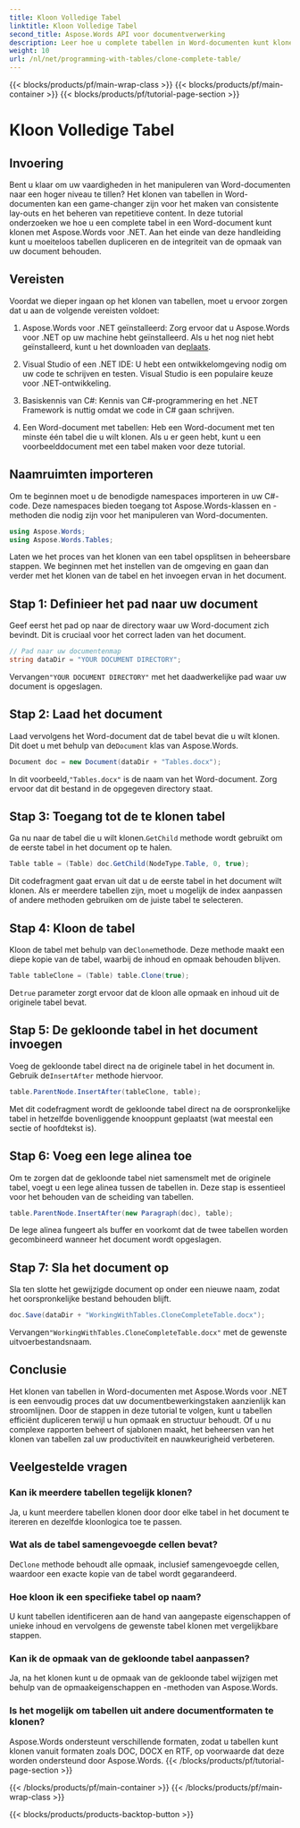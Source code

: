 ```yaml
---
title: Kloon Volledige Tabel
linktitle: Kloon Volledige Tabel
second_title: Aspose.Words API voor documentverwerking
description: Leer hoe u complete tabellen in Word-documenten kunt klonen met Aspose.Words voor .NET met deze gedetailleerde, stapsgewijze zelfstudie.
weight: 10
url: /nl/net/programming-with-tables/clone-complete-table/
---
```


{{< blocks/products/pf/main-wrap-class >}}
{{< blocks/products/pf/main-container >}}
{{< blocks/products/pf/tutorial-page-section >}}

# Kloon Volledige Tabel

## Invoering

Bent u klaar om uw vaardigheden in het manipuleren van Word-documenten naar een hoger niveau te tillen? Het klonen van tabellen in Word-documenten kan een game-changer zijn voor het maken van consistente lay-outs en het beheren van repetitieve content. In deze tutorial onderzoeken we hoe u een complete tabel in een Word-document kunt klonen met Aspose.Words voor .NET. Aan het einde van deze handleiding kunt u moeiteloos tabellen dupliceren en de integriteit van de opmaak van uw document behouden.

## Vereisten

Voordat we dieper ingaan op het klonen van tabellen, moet u ervoor zorgen dat u aan de volgende vereisten voldoet:

1. Aspose.Words voor .NET geïnstalleerd: Zorg ervoor dat u Aspose.Words voor .NET op uw machine hebt geïnstalleerd. Als u het nog niet hebt geïnstalleerd, kunt u het downloaden van de[plaats](https://releases.aspose.com/words/net/).

2. Visual Studio of een .NET IDE: U hebt een ontwikkelomgeving nodig om uw code te schrijven en testen. Visual Studio is een populaire keuze voor .NET-ontwikkeling.

3. Basiskennis van C#: Kennis van C#-programmering en het .NET Framework is nuttig omdat we code in C# gaan schrijven.

4. Een Word-document met tabellen: Heb een Word-document met ten minste één tabel die u wilt klonen. Als u er geen hebt, kunt u een voorbeelddocument met een tabel maken voor deze tutorial.

## Naamruimten importeren

Om te beginnen moet u de benodigde namespaces importeren in uw C#-code. Deze namespaces bieden toegang tot Aspose.Words-klassen en -methoden die nodig zijn voor het manipuleren van Word-documenten.

```csharp
using Aspose.Words;
using Aspose.Words.Tables;
```

Laten we het proces van het klonen van een tabel opsplitsen in beheersbare stappen. We beginnen met het instellen van de omgeving en gaan dan verder met het klonen van de tabel en het invoegen ervan in het document.

## Stap 1: Definieer het pad naar uw document

Geef eerst het pad op naar de directory waar uw Word-document zich bevindt. Dit is cruciaal voor het correct laden van het document.

```csharp
// Pad naar uw documentenmap
string dataDir = "YOUR DOCUMENT DIRECTORY";
```

 Vervangen`"YOUR DOCUMENT DIRECTORY"` met het daadwerkelijke pad waar uw document is opgeslagen.

## Stap 2: Laad het document

 Laad vervolgens het Word-document dat de tabel bevat die u wilt klonen. Dit doet u met behulp van de`Document` klas van Aspose.Words.

```csharp
Document doc = new Document(dataDir + "Tables.docx");
```

 In dit voorbeeld,`"Tables.docx"` is de naam van het Word-document. Zorg ervoor dat dit bestand in de opgegeven directory staat.

## Stap 3: Toegang tot de te klonen tabel

 Ga nu naar de tabel die u wilt klonen.`GetChild` methode wordt gebruikt om de eerste tabel in het document op te halen.

```csharp
Table table = (Table) doc.GetChild(NodeType.Table, 0, true);
```

Dit codefragment gaat ervan uit dat u de eerste tabel in het document wilt klonen. Als er meerdere tabellen zijn, moet u mogelijk de index aanpassen of andere methoden gebruiken om de juiste tabel te selecteren.

## Stap 4: Kloon de tabel

 Kloon de tabel met behulp van de`Clone`methode. Deze methode maakt een diepe kopie van de tabel, waarbij de inhoud en opmaak behouden blijven.

```csharp
Table tableClone = (Table) table.Clone(true);
```

 De`true` parameter zorgt ervoor dat de kloon alle opmaak en inhoud uit de originele tabel bevat.

## Stap 5: De gekloonde tabel in het document invoegen

 Voeg de gekloonde tabel direct na de originele tabel in het document in. Gebruik de`InsertAfter` methode hiervoor.

```csharp
table.ParentNode.InsertAfter(tableClone, table);
```

Met dit codefragment wordt de gekloonde tabel direct na de oorspronkelijke tabel in hetzelfde bovenliggende knooppunt geplaatst (wat meestal een sectie of hoofdtekst is).

## Stap 6: Voeg een lege alinea toe

Om te zorgen dat de gekloonde tabel niet samensmelt met de originele tabel, voegt u een lege alinea tussen de tabellen in. Deze stap is essentieel voor het behouden van de scheiding van tabellen.

```csharp
table.ParentNode.InsertAfter(new Paragraph(doc), table);
```

De lege alinea fungeert als buffer en voorkomt dat de twee tabellen worden gecombineerd wanneer het document wordt opgeslagen.

## Stap 7: Sla het document op

Sla ten slotte het gewijzigde document op onder een nieuwe naam, zodat het oorspronkelijke bestand behouden blijft.

```csharp
doc.Save(dataDir + "WorkingWithTables.CloneCompleteTable.docx");
```

 Vervangen`"WorkingWithTables.CloneCompleteTable.docx"` met de gewenste uitvoerbestandsnaam.

## Conclusie

Het klonen van tabellen in Word-documenten met Aspose.Words voor .NET is een eenvoudig proces dat uw documentbewerkingstaken aanzienlijk kan stroomlijnen. Door de stappen in deze tutorial te volgen, kunt u tabellen efficiënt dupliceren terwijl u hun opmaak en structuur behoudt. Of u nu complexe rapporten beheert of sjablonen maakt, het beheersen van het klonen van tabellen zal uw productiviteit en nauwkeurigheid verbeteren.

## Veelgestelde vragen

### Kan ik meerdere tabellen tegelijk klonen?
Ja, u kunt meerdere tabellen klonen door door elke tabel in het document te itereren en dezelfde kloonlogica toe te passen.

### Wat als de tabel samengevoegde cellen bevat?
 De`Clone` methode behoudt alle opmaak, inclusief samengevoegde cellen, waardoor een exacte kopie van de tabel wordt gegarandeerd.

### Hoe kloon ik een specifieke tabel op naam?
U kunt tabellen identificeren aan de hand van aangepaste eigenschappen of unieke inhoud en vervolgens de gewenste tabel klonen met vergelijkbare stappen.

### Kan ik de opmaak van de gekloonde tabel aanpassen?
Ja, na het klonen kunt u de opmaak van de gekloonde tabel wijzigen met behulp van de opmaakeigenschappen en -methoden van Aspose.Words.

### Is het mogelijk om tabellen uit andere documentformaten te klonen?
Aspose.Words ondersteunt verschillende formaten, zodat u tabellen kunt klonen vanuit formaten zoals DOC, DOCX en RTF, op voorwaarde dat deze worden ondersteund door Aspose.Words.
{{< /blocks/products/pf/tutorial-page-section >}}

{{< /blocks/products/pf/main-container >}}
{{< /blocks/products/pf/main-wrap-class >}}

{{< blocks/products/products-backtop-button >}}
